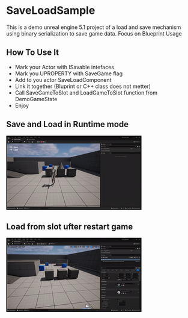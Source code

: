 # SaveLoadSample

This is a demo unreal engine 5.1 project of a load and save mechanism using binary serialization to save game data. Focus on Blueprint Usage

## How To Use It

- Mark your Actor with ISavable intefaces
- Mark you UPROPERTY with SaveGame flag
- Add to you actor SaveLoadComponent
- Link it together (Bluprint or C++ class does not metter)
- Call SaveGameToSlot and LoadGameToSlot function from DemoGameState
- Enjoy

## Save and Load in Runtime mode
![](https://github.com/Antonbreakble/SaveLoadSample/blob/main/AdditionalContent/runtime.gif)

## Load from slot ufter restart game
![](https://github.com/Antonbreakble/SaveLoadSample/blob/main/AdditionalContent/restart.gif)
